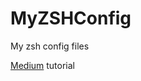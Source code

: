 # MyZSHConfig
My zsh config files


[Medium](https://medium.com/@satriajanaka09/setup-zsh-oh-my-zsh-powerlevel10k-on-ubuntu-20-04-c4a4052508fd) tutorial 
